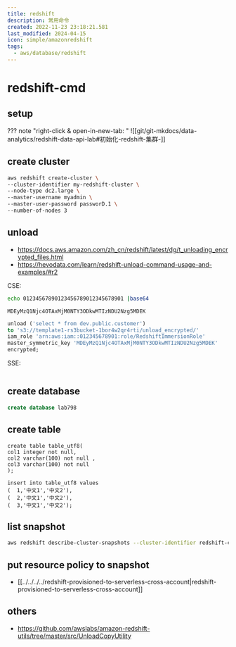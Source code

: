 ```yaml
---
title: redshift
description: 常用命令
created: 2022-11-23 23:18:21.581
last_modified: 2024-04-15
icon: simple/amazonredshift
tags:
  - aws/database/redshift
---
```


# redshift-cmd

## setup
??? note "right-click & open-in-new-tab: "
    ![[git/git-mkdocs/data-analytics/redshift-data-api-lab#初始化-redshift-集群-]]


## create cluster
```sh
aws redshift create-cluster \
--cluster-identifier my-redshift-cluster \
--node-type dc2.large \
--master-username myadmin \
--master-user-password passworD.1 \
--number-of-nodes 3 

```


## unload
- https://docs.aws.amazon.com/zh_cn/redshift/latest/dg/t_unloading_encrypted_files.html 
- https://hevodata.com/learn/redshift-unload-command-usage-and-examples/#r2

CSE:
```sh
echo 01234567890123456789012345678901 |base64
```

```output
MDEyMzQ1Njc4OTAxMjM0NTY3ODkwMTIzNDU2Nzg5MDEK
```

```sql
unload ('select * from dev.public.customer')
to 's3://template1-rs3bucket-1bor4w2qr4rti/unload_encrypted/'
iam_role 'arn:aws:iam::012345678901:role/RedshiftImmersionRole'
master_symmetric_key 'MDEyMzQ1Njc4OTAxMjM0NTY3ODkwMTIzNDU2Nzg5MDEK'
encrypted;
```

SSE:
```sql

```

## create database
```sql
create database lab798

```

## create table
```
create table table_utf8(
col1 integer not null,
col2 varchar(100) not null ,
col3 varchar(100) not null
);

insert into table_utf8 values
(  1,'中文1','中文2'),
(  2,'中文1','中文2'),
(  3,'中文1','中文2');

```


## list snapshot
```sh
aws redshift describe-cluster-snapshots --cluster-identifier redshift-cluster-2
```


## put resource policy to snapshot
- [[../../../../redshift-provisioned-to-serverless-cross-account|redshift-provisioned-to-serverless-cross-account]] 


## others
- https://github.com/awslabs/amazon-redshift-utils/tree/master/src/UnloadCopyUtility



